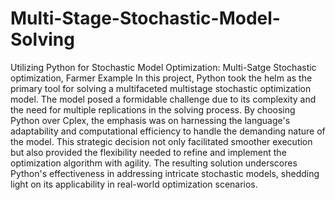 # Multi-Stage-Stochastic-Model-Solving
Utilizing Python for Stochastic Model Optimization: Multi-Satge Stochastic optimization, Farmer Example
In this project, Python took the helm as the primary tool for solving a multifaceted multistage stochastic optimization model. The model posed a formidable challenge due to its complexity and the need for multiple replications in the solving process. By choosing Python over Cplex, the emphasis was on harnessing the language's adaptability and computational efficiency to handle the demanding nature of the model. This strategic decision not only facilitated smoother execution but also provided the flexibility needed to refine and implement the optimization algorithm with agility. The resulting solution underscores Python's effectiveness in addressing intricate stochastic models, shedding light on its applicability in real-world optimization scenarios.
